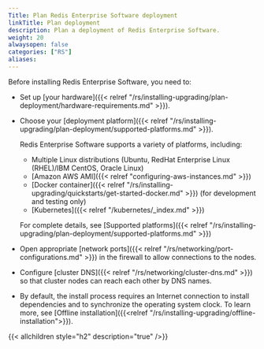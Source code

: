 ```yaml
---
Title: Plan Redis Enterprise Software deployment
linkTitle: Plan deployment
description: Plan a deployment of Redis Enterprise Software.
weight: 20
alwaysopen: false
categories: ["RS"]
aliases: 
---
```


Before installing Redis Enterprise Software, you need to:

- Set up [your hardware]({{< relref "/rs/installing-upgrading/plan-deployment/hardware-requirements.md" >}}).

- Choose your [deployment platform]({{< relref "/rs/installing-upgrading/plan-deployment/supported-platforms.md" >}}).

    Redis Enterprise Software supports a variety of platforms, including:

    - Multiple Linux distributions (Ubuntu, RedHat Enterprise Linux (RHEL)/IBM CentOS, Oracle Linux)
    - [Amazon AWS AMI]({{< relref "configuring-aws-instances.md" >}})
    - [Docker container]({{< relref "/rs/installing-upgrading/quickstarts/get-started-docker.md" >}}) (for development and testing only)
    - [Kubernetes]({{< relref "/kubernetes/_index.md" >}})

    For complete details, see [Supported platforms]({{< relref "/rs/installing-upgrading/plan-deployment/supported-platforms.md" >}})

- Open appropriate [network ports]({{< relref "/rs/networking/port-configurations.md" >}}) in the firewall to allow connections to the nodes.

- Configure [cluster DNS]({{< relref "/rs/networking/cluster-dns.md" >}}) so that cluster nodes can reach each other by DNS names.
- By default, the install process requires an Internet connection to install dependencies and to synchronize the operating system clock.  To learn more, see [Offline installation]({{<relref "/rs/installing-upgrading/offline-installation">}}).

{{< allchildren style="h2" description="true" />}}
